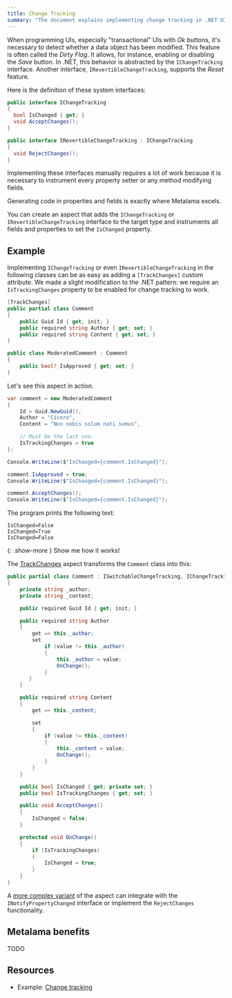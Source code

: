 ```yaml
---
title: Change Tracking
summary: "The document explains implementing change tracking in .NET UIs using `IChangeTracking` and `IRevertibleChangeTracking` interfaces with Metalama."
---
```


When programming UIs, especially "transactional" UIs with _Ok_ buttons, it's necessary to detect whether a data object
has been modified. This feature is often called the _Dirty Flag_. It allows, for instance, enabling or disabling the
_Save_ button. In .NET, this behavior is abstracted by the `IChangeTracking` interface. Another interface,
`IRevertibleChangeTracking`, supports the _Reset_ feature.

Here is the definition of these system interfaces:

```csharp
public interface IChangeTracking
{
  bool IsChanged { get; }
  void AcceptChanges();
}

public interface IRevertibleChangeTracking : IChangeTracking
{
  void RejectChanges();
}
```

Implementing these interfaces manually requires a lot of work because it is necessary to instrument every property
setter or any method modifying fields.

Generating code in properties and fields is exactly where Metalama excels.

You can create an aspect that adds the `IChangeTracking` or `IRevertibleChangeTracking` interface to the target type and
instruments all fields and properties to set the `IsChanged` property.

## Example

Implementing `IChangeTracking` or even `IRevertibleChangeTracking` in the following classes can be as easy as adding a
`[TrackChanges]` custom attribute. We made a slight modification to the .NET pattern: we require an `IsTrackingChanges`
property to be enabled for change tracking to work.

```csharp
[TrackChanges]
public partial class Comment
{
    public Guid Id { get; init; }
    public required string Author { get; set; }
    public required string Content { get; set; }
}

public class ModeratedComment : Comment
{
    public bool? IsApproved { get; set; }
}
```

Let's see this aspect in action.

```csharp
var comment = new ModeratedComment
{
    Id = Guid.NewGuid(),
    Author = "Cicero",
    Content = "Non nobis solum nati sumus",

    // Must be the last one.
    IsTrackingChanges = true
};

Console.WriteLine($"IsChanged={comment.IsChanged}");

comment.IsApproved = true;
Console.WriteLine($"IsChanged={comment.IsChanged}");

comment.AcceptChanges();
Console.WriteLine($"IsChanged={comment.IsChanged}");
```

The program prints the following text:

```text
IsChanged=False
IsChanged=True
IsChanged=False
```

{: .show-more }
Show me how it works!

The [TrackChanges](https://doc.postsharp.net/metalama/examples/change-tracking/change-tracking-1) aspect transforms the
`Comment` class into this:

```csharp
public partial class Comment : ISwitchableChangeTracking, IChangeTracking
{
    private string _author;
    private string _content;

    public required Guid Id { get; init; }

    public required string Author
    {
        get => this._author;
        set
            if (value != this._author)
            {
                this._author = value;
                OnChange();
            }
       }
    }

    public required string Content
    {
        get => this._content;

        set
        {
            if (value != this._content)
            {
                this._content = value;
                OnChange();
            }
        }
    }

    public bool IsChanged { get; private set; }
    public bool IsTrackingChanges { get; set; }

    public void AcceptChanges()
    {
        IsChanged = false;
    }

    protected void OnChange()
    {
        if (IsTrackingChanges)
        {
            IsChanged = true;
        }
    }
}
```

A [more complex variant](https://doc.postsharp.net/metalama/examples/change-tracking/change-tracking-3) of the aspect
can integrate with the `INotifyPropertyChanged` interface or implement the `RejectChanges` functionality.

## Metalama benefits

TODO

## Resources

* Example: [Change tracking](https://doc.postsharp.net/metalama/examples/change-tracking)
